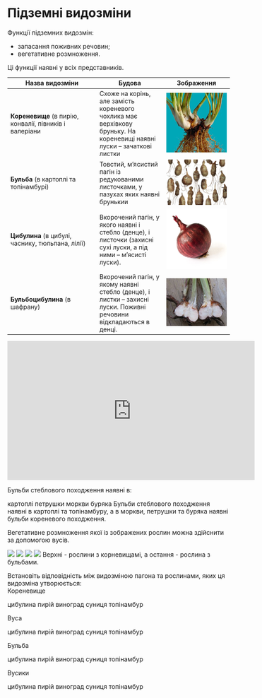 # Пiдземнi видозмiни

Функції підземних видозмін:
* запасання поживних речовин; 
* вегетативне розмноження.

Ці функції наявні у всіх представників.

<table>
<thead>
<tr>
<th>Назва видозмiни</th>
<th>Будова</th>
<th>Зображення</th>
</tr>
</thead>
<tbody>
<tr>
<td><b>Кореневище</b> (в пирiю, конвалiї, пiвникiв i валерiани</td>
<td width="30%">Схоже на корiнь, але замiсть кореневого чохлика має верхiвкову бруньку. На кореневищi наявнi луски – зачатковi листки</td>
<td width="30%"><img src="koren.jpg" width="200"/></td>
</tr>
<tr>
<td><b>Бульба</b> (в картоплi та топiнамбурi)</td>
<td>Товстий, м’ясистий пагiн iз редукованими листочками, у пазухах яких наявнi брунькии</td>
<td><img src="bulba.jpg" width="200"/></td>
</tr>
<tr>
<td><b>Цибулина</b> (в цибулi, часнику, тюльпана, лiлії)</td>
<td>Вкорочений пагiн, у якого наявнi i стебло (денце), i листочки (захиснi сухi луски, а пiд ними – м’ясистi луски).</td>
<td><img src="onion.jpg" width="200"/></td>
</tr>
<tr>
<td><b>Бульбоцибулина</b> (в шафрану)</td>
<td>Вкорочений пагiн, у якому наявнi стебло (денце), i листки – захиснi луски. Поживнi речовини вiдкладаються в денцi.</td>
<td><img src="onion_bulba.jpg" width="200"/></td>
</tr>
</tbody>
</table>


<div class="fluidMedia">
<iframe align="center" width="560" height="315" src="https://www.youtube.com/embed/p2HRBJSuhcs" frameborder="0" allowfullscreen></iframe>
</div>
<div class="popup">
</div>

<quiz>
<question text="">
    <p>Бульби стеблового походження наявні в:</p>
    <answer correct>картоплі</answer>
    <answer>петрушки</answer>
    <answer>моркви</answer>
    <answer>буряка</answer>
    <explanation>
    Бульби стеблового походження наявні в картоплі та топінамбуру, а в моркви, петрушки та буряка наявні бульби кореневого походження.
    </explanation>
</question>
<question>
    <p>Вегетативне розмноження якої iз зображених рослин можна здiйснити за допомогою вусiв.</p>
    <answer><img style="width:154px;" src="http://study.ed-era.com/c4x/EdEra/B101/asset/list.png"/>
    </answer>
    <answer correct><img style="width:154px;" src="http://study.ed-era.com/c4x/EdEra/B101/asset/kolos.jpg"/>
    </answer>
    <answer>
    <img style="width:154px;" src="http://study.ed-era.com/c4x/EdEra/B101/asset/klubn.jpg"/>
    </answer>
    <answer>
    <img style="width:154px;" src="http://study.ed-era.com/c4x/EdEra/B101/asset/kust.jpg"/>    </answer>
    <explanation>
    Верхнi - рослини з корневищамi, а остання - рослина з бульбами.
    </explanation>
</question>

<question>
    <p>Встановiть вiдповiднiсть мiж видозмiною пагона та рослинами, яких ця видозмiна утворюється:<br>
    Кореневище</p>
    <answer>цибулина</answer>
    <answer correct>пирій</answer>
    <answer>виноград</answer>
    <answer>суниця</answer>
    <answer>топiнамбур</answer>
</question>
<question>
    <p>Вуса</p>
    <answer>цибулина</answer>
    <answer>пирій</answer>
    <answer>виноград</answer>
    <answer correct>суниця</answer>
    <answer>топiнамбур</answer>
</question>
<question>
    <p>Бульба</p>
    <answer>цибулина</answer>
    <answer>пирій</answer>
    <answer>виноград</answer>
    <answer>суниця</answer>
    <answer correct>топiнамбур</answer>
</question>
<question>
    <p>Вусики</p>
    <answer>цибулина</answer>
    <answer>пирій</answer>
    <answer correct>виноград</answer>
    <answer>суниця</answer>
    <answer>топiнамбур</answer>
</question>
</quiz>
